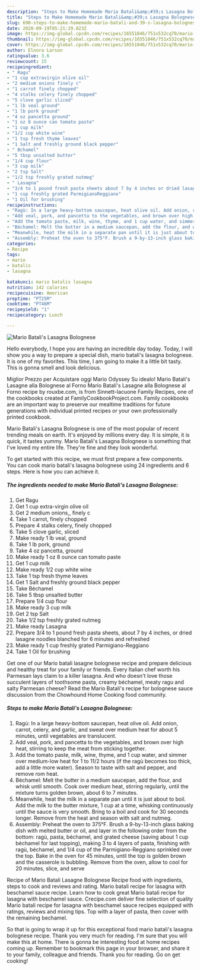 ```yaml
---
description: "Steps to Make Homemade Mario Batali&amp;#39;s Lasagna Bolognese"
title: "Steps to Make Homemade Mario Batali&amp;#39;s Lasagna Bolognese"
slug: 690-steps-to-make-homemade-mario-batali-and-39-s-lasagna-bolognese
date: 2020-09-19T05:21:29.023Z
image: https://img-global.cpcdn.com/recipes/16551846/751x532cq70/mario-batalis-lasagna-bolognese-recipe-main-photo.jpg
thumbnail: https://img-global.cpcdn.com/recipes/16551846/751x532cq70/mario-batalis-lasagna-bolognese-recipe-main-photo.jpg
cover: https://img-global.cpcdn.com/recipes/16551846/751x532cq70/mario-batalis-lasagna-bolognese-recipe-main-photo.jpg
author: Elnora Larson
ratingvalue: 3.6
reviewcount: 15
recipeingredient:
- " Ragu"
- "1 cup extravirgin olive oil"
- "2 medium onions finely c"
- "1 carrot finely chopped"
- "4 stalks celery finely chopped"
- "5 clove garlic sliced"
- "1 lb veal ground"
- "1 lb pork ground"
- "4 oz pancetta ground"
- "1 oz 8 ounce can tomato paste"
- "1 cup milk"
- "1/2 cup white wine"
- "1 tsp fresh thyme leaves"
- "1 Salt and freshly ground black pepper"
- " Bchamel"
- "5 tbsp unsalted butter"
- "1/4 cup flour"
- "3 cup milk"
- "2 tsp Salt"
- "1/2 tsp freshly grated nutmeg"
- " Lasagna"
- "3/4 to 1 pound fresh pasta sheets about 7 by 4 inches or dried lasagne noodles blanched for 6 minutes and refreshed"
- "1 cup freshly grated ParmigianoReggiano"
- "1 Oil for brushing"
recipeinstructions:
- "Ragù: In a large heavy-bottom saucepan, heat olive oil. Add onion, carrot, celery, and garlic, and sweat over medium heat for about 5 minutes, until vegetables are translucent."
- "Add veal, pork, and pancetta to the vegetables, and brown over high heat, stirring to keep the meat from sticking together."
- "Add the tomato paste, milk, wine, thyme, and 1 cup water, and simmer over medium-low heat for 1 to 11/2 hours (if the ragù becomes too thick, add a little more water). Season to taste with salt and pepper, and remove rom heat."
- "Béchamel: Melt the butter in a medium saucepan, add the flour, and whisk until smooth. Cook over medium heat, stirring regularly, until the mixture turns golden brown, about 6 to 7 minutes."
- "Meanwhile, heat the milk in a separate pan until it is just about to boil. Add the milk to the butter mixture, 1 cup at a time, whisking continuously until the sauce is very smooth. Bring to a boil and cook for 30 seconds longer. Remove from the heat and season with salt and nutmeg."
- "Assembly: Preheat the oven to 375°F. Brush a 9-by-13-inch glass baking dish with melted butter or oil, and layer in the following order from the bottom: ragù, pasta, béchamel, and grated cheese (saving about 1 cup béchamel for last topping), making 3 to 4 layers of pasta, finishing with ragù, béchamel, and 1/4 cup of the Parmigiano-Reggiano sprinkled over the top. Bake in the oven for 45 minutes, until the top is golden brown and the casserole is bubbling. Remove from the oven, allow to cool for 20 minutes, slice, and serve"
categories:
- Recipe
tags:
- mario
- batalis
- lasagna

katakunci: mario batalis lasagna 
nutrition: 142 calories
recipecuisine: American
preptime: "PT25M"
cooktime: "PT46M"
recipeyield: "1"
recipecategory: Lunch

---
```



![Mario Batali&#39;s Lasagna Bolognese](https://img-global.cpcdn.com/recipes/16551846/751x532cq70/mario-batalis-lasagna-bolognese-recipe-main-photo.jpg)

Hello everybody, I hope you are having an incredible day today. Today, I will show you a way to prepare a special dish, mario batali&#39;s lasagna bolognese. It is one of my favorites. This time, I am going to make it a little bit tasty. This is gonna smell and look delicious.

Miglior Prezzo per Acquistare oggi Mario Odyssey Su idealo! Mario Batali&#39;s Lasagne alla Bolognese al Forno Mario Batali&#39;s Lasagne alla Bolognese al Forno recipe by rouxbe.com, is from Sinnett-Iacuone Family Recipes, one of the cookbooks created at FamilyCookbookProject.com. Family cookbooks are an important way to preserve our mealtime traditions for future generations with individual printed recipes or your own professionally printed cookbook.

Mario Batali&#39;s Lasagna Bolognese is one of the most popular of recent trending meals on earth. It's enjoyed by millions every day. It is simple, it is quick, it tastes yummy. Mario Batali&#39;s Lasagna Bolognese is something that I've loved my entire life. They're fine and they look wonderful.


To get started with this recipe, we must first prepare a few components. You can cook mario batali&#39;s lasagna bolognese using 24 ingredients and 6 steps. Here is how you can achieve it.

<!--inarticleads1-->

##### The ingredients needed to make Mario Batali&#39;s Lasagna Bolognese:

1. Get  Ragu
1. Get 1 cup extra-virgin olive oil
1. Get 2 medium onions,, finely c
1. Take 1 carrot, finely chopped
1. Prepare 4 stalks celery, finely chopped
1. Take 5 clove garlic, sliced
1. Make ready 1 lb veal, ground
1. Take 1 lb pork, ground
1. Take 4 oz pancetta, ground
1. Make ready 1 oz 8 ounce can tomato paste
1. Get 1 cup milk
1. Make ready 1/2 cup white wine
1. Take 1 tsp fresh thyme leaves
1. Get 1 Salt and freshly ground black pepper
1. Take  Béchamel
1. Take 5 tbsp unsalted butter
1. Prepare 1/4 cup flour
1. Make ready 3 cup milk
1. Get 2 tsp Salt
1. Take 1/2 tsp freshly grated nutmeg
1. Make ready  Lasagna
1. Prepare 3/4 to 1 pound fresh pasta sheets, about 7 by 4 inches, or dried lasagne noodles blanched for 6 minutes and refreshed
1. Make ready 1 cup freshly grated Parmigiano-Reggiano
1. Take 1 Oil for brushing


Get one of our Mario batali lasagne bolognese recipe and prepare delicious and healthy treat for your family or friends. Every Italian chef worth his Parmesan lays claim to a killer lasagna. And who doesn&#39;t love those succulent layers of toothsome pasta, creamy béchamel, meaty ragu and salty Parmesan cheese? Read the Mario Batali&#39;s recipe for bolognese sauce discussion from the Chowhound Home Cooking food community. 

<!--inarticleads2-->

##### Steps to make Mario Batali&#39;s Lasagna Bolognese:

1. Ragù: In a large heavy-bottom saucepan, heat olive oil. Add onion, carrot, celery, and garlic, and sweat over medium heat for about 5 minutes, until vegetables are translucent.
1. Add veal, pork, and pancetta to the vegetables, and brown over high heat, stirring to keep the meat from sticking together.
1. Add the tomato paste, milk, wine, thyme, and 1 cup water, and simmer over medium-low heat for 1 to 11/2 hours (if the ragù becomes too thick, add a little more water). Season to taste with salt and pepper, and remove rom heat.
1. Béchamel: Melt the butter in a medium saucepan, add the flour, and whisk until smooth. Cook over medium heat, stirring regularly, until the mixture turns golden brown, about 6 to 7 minutes.
1. Meanwhile, heat the milk in a separate pan until it is just about to boil. Add the milk to the butter mixture, 1 cup at a time, whisking continuously until the sauce is very smooth. Bring to a boil and cook for 30 seconds longer. Remove from the heat and season with salt and nutmeg.
1. Assembly: Preheat the oven to 375°F. Brush a 9-by-13-inch glass baking dish with melted butter or oil, and layer in the following order from the bottom: ragù, pasta, béchamel, and grated cheese (saving about 1 cup béchamel for last topping), making 3 to 4 layers of pasta, finishing with ragù, béchamel, and 1/4 cup of the Parmigiano-Reggiano sprinkled over the top. Bake in the oven for 45 minutes, until the top is golden brown and the casserole is bubbling. Remove from the oven, allow to cool for 20 minutes, slice, and serve


Recipe of Mario Batali Lasagne Bolognese Recipe food with ingredients, steps to cook and reviews and rating. Mario batali recipe for lasagna with beschamel sauce recipe. Learn how to cook great Mario batali recipe for lasagna with beschamel sauce. Crecipe.com deliver fine selection of quality Mario batali recipe for lasagna with beschamel sauce recipes equipped with ratings, reviews and mixing tips. Top with a layer of pasta, then cover with the remaining bechamel. 

So that is going to wrap it up for this exceptional food mario batali&#39;s lasagna bolognese recipe. Thank you very much for reading. I'm sure that you will make this at home. There is gonna be interesting food at home recipes coming up. Remember to bookmark this page in your browser, and share it to your family, colleague and friends. Thank you for reading. Go on get cooking!
